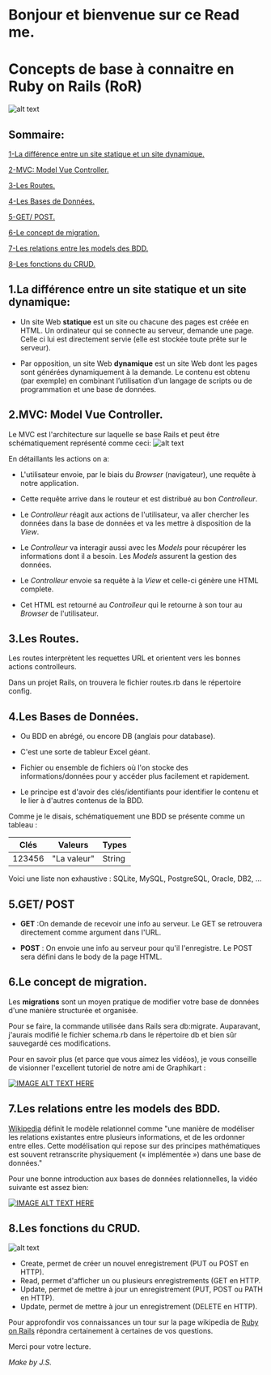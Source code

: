 # Bonjour et bienvenue sur ce Read me. #

# Concepts de base à connaitre en Ruby on Rails (RoR) #

![alt text](https://www.bacancytechnology.com/blog/wp-content/uploads/2014/08/rubyonrailswebapplicatondevelopment.png "Architecture Rails")

## Sommaire: ##
[1-La différence entre un site statique et un site dynamique.](#SD) 

[2-MVC: Model Vue Controller.](#MVC) 

[3-Les Routes.](#Routes) 

[4-Les Bases de Données.](#DB) 

[5-GET/ POST.](#GP) 

[6-Le concept de migration.](#Mig) 

[7-Les relations entre les models des BDD.](#BDD)

[8-Les fonctions du CRUD.](#CRUD) 


## <a name="SD">1.La différence entre un site statique et un site dynamique:</a> ##

 * Un site Web __statique__ est un site ou chacune des pages est créée en HTML. Un ordinateur qui se connecte au serveur, demande une page. Celle ci lui est directement servie (elle est stockée toute prête sur le serveur).
 
 * Par opposition, un site Web __dynamique__ est un site Web dont les pages sont générées dynamiquement à la demande.
 Le contenu est obtenu (par exemple) en combinant l’utilisation d’un langage de scripts ou de programmation et une base de données.


## <a name="MVC">2.MVC: Model Vue Controller.</a> ##
Le MVC est l'architecture sur laquelle se base Rails et peut être schématiquement représenté comme ceci:
![alt text](https://image.slidesharecdn.com/rubyror-140609115622-phpapp01/95/ruby-on-rails-penetration-testing-5-638.jpg?cb=1402316148 "Ruby on Rails")

En détaillants les actions on a:

  * L'utilisateur envoie, par le biais du _Browser_ (navigateur), une requête à notre application.

  * Cette requête arrive dans le routeur et est distribué au bon _Controlleur_. 

  * Le _Controlleur_ réagit aux actions de l'utilisateur, va aller chercher les données dans la base de données et va les mettre à disposition de la _View_.

  * Le _Controlleur_ va interagir aussi avec les _Models_ pour récupérer les informations dont il a besoin. Les _Models_ assurent la gestion des données.

  * Le _Controlleur_ envoie sa requête à la _View_ et celle-ci génère une HTML complete.

  * Cet HTML est retourné au _Controlleur_ qui le retourne à son tour au _Browser_ de l'utilisateur.  
 

## <a name="Routes">3.Les Routes.</a> ##

Les routes interprètent les requettes URL et orientent vers les bonnes actions controlleurs.

Dans un projet Rails, on trouvera le fichier routes.rb dans le répertoire config.


## <a name="DB">4.Les Bases de Données.</a> ##

  * Ou BDD en abrégé, ou encore DB (anglais pour database).
  
  * C'est une sorte de tableur Excel géant.
  
  * Fichier ou ensemble de fichiers où l'on stocke des informations/données pour y accéder plus facilement et rapidement.
  
  * Le principe est d'avoir des clés/identifiants pour identifier le contenu et le lier à d'autres contenus de la BDD.

 Comme je le disais, schématiquement une BDD se présente comme un tableau :

  |Clés  |Valeurs    |Types |
  |------|-----------|------|
  |123456|"La valeur"|String|

  Voici une liste non exhaustive : SQLite, MySQL, PostgreSQL, Oracle, DB2, ...

## <a name="GP">5.GET/ POST</a> ##

 * __GET__ :On demande de recevoir une info au serveur. Le GET se retrouvera directement comme argument dans l'URL.
    
  * __POST__ : On envoie une info au serveur pour qu'il l'enregistre. Le POST sera défini dans le body de la page HTML.


## <a name="Mig">6.Le concept de migration.</a> ##

Les __migrations__ sont un moyen pratique de modifier votre base de données d'une manière structurée et organisée.

Pour se faire, la commande utilisée dans Rails sera db:migrate. Auparavant, j'aurais modifié le fichier schema.rb dans le répertoire db et bien sûr sauvegardé ces modifications.

Pour en savoir plus (et parce que vous aimez les vidéos), je vous conseille de visionner l'excellent tutoriel de notre ami de Graphikart :

[![IMAGE ALT TEXT HERE](http://img.youtube.com/vi/LBtCqTeJvfg/0.jpg)](http://www.youtube.com/watch?v=LBtCqTeJvfg)


## <a name="BDD">7.Les relations entre les models des BDD.</a> ##

[Wikipedia](https://fr.wikipedia.org/wiki/Mod%C3%A8le_relationnel) définit le modèle relationnel comme "une manière de modéliser les relations existantes entre plusieurs informations, et de les ordonner entre elles. Cette modélisation qui repose sur des principes mathématiques est souvent retranscrite physiquement (« implémentée ») dans une base de données."

Pour une bonne introduction aux bases de données relationnelles, la vidéo suivante est assez bien:

[![IMAGE ALT TEXT HERE](http://img.youtube.com/vi/4etRfqKF1XE/0.jpg)](http://www.youtube.com/watch?v=4etRfqKF1XE)


## <a name="CRUD">8.Les fonctions du CRUD.</a> ##

![alt text](https://static1.squarespace.com/static/555dc243e4b0fa866e3e41a9/t/5926bcdf9de4bbba0f69cd10/1495710948784/ "crud")

  * Create, permet de créer un nouvel enregistrement (PUT ou POST en HTTP).
  * Read, permet d'afficher un ou plusieurs enregistrements (GET en HTTP.
  * Update, permet de mettre à jour un enregistrement (PUT, POST ou PATH en HTTP).
  * Update, permet de mettre à jour un enregistrement (DELETE en HTTP).

Pour approfondir vos connaissances un tour sur la page wikipedia de [Ruby on Rails](https://fr.wikipedia.org/wiki/Ruby_on_Rails) répondra certainement à certaines de vos questions.

Merci pour votre lecture.

_Make by J.S._

